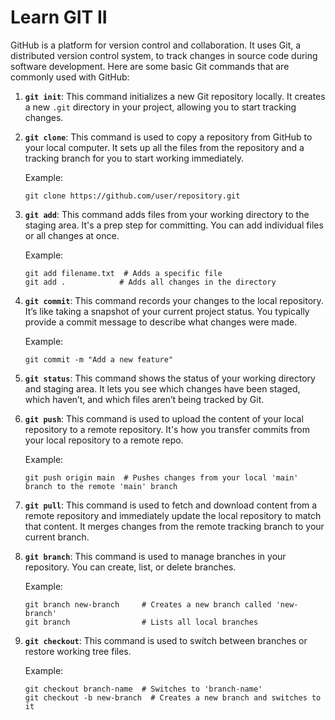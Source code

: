 # Learn GIT II


GitHub is a platform for version control and collaboration. It uses Git, a distributed version control system, to track changes in source code during software development. Here are some basic Git commands that are commonly used with GitHub:

1. **`git init`**: This command initializes a new Git repository locally. It creates a new `.git` directory in your project, allowing you to start tracking changes.

2. **`git clone`**: This command is used to copy a repository from GitHub to your local computer. It sets up all the files from the repository and a tracking branch for you to start working immediately.

   Example:
   ```
   git clone https://github.com/user/repository.git
   ```

3. **`git add`**: This command adds files from your working directory to the staging area. It's a prep step for committing. You can add individual files or all changes at once.

   Example:
   ```
   git add filename.txt  # Adds a specific file
   git add .            # Adds all changes in the directory
   ```

4. **`git commit`**: This command records your changes to the local repository. It’s like taking a snapshot of your current project status. You typically provide a commit message to describe what changes were made.

   Example:
   ```
   git commit -m "Add a new feature"
   ```

5. **`git status`**: This command shows the status of your working directory and staging area. It lets you see which changes have been staged, which haven’t, and which files aren’t being tracked by Git.

6. **`git push`**: This command is used to upload the content of your local repository to a remote repository. It's how you transfer commits from your local repository to a remote repo.

   Example:
   ```
   git push origin main  # Pushes changes from your local 'main' branch to the remote 'main' branch
   ```

7. **`git pull`**: This command is used to fetch and download content from a remote repository and immediately update the local repository to match that content. It merges changes from the remote tracking branch to your current branch.

8. **`git branch`**: This command is used to manage branches in your repository. You can create, list, or delete branches.

   Example:
   ```
   git branch new-branch     # Creates a new branch called 'new-branch'
   git branch                # Lists all local branches
   ```

9. **`git checkout`**: This command is used to switch between branches or restore working tree files.

   Example:
   ```
   git checkout branch-name  # Switches to 'branch-name'
   git checkout -b new-branch  # Creates a new branch and switches to it
   ```
